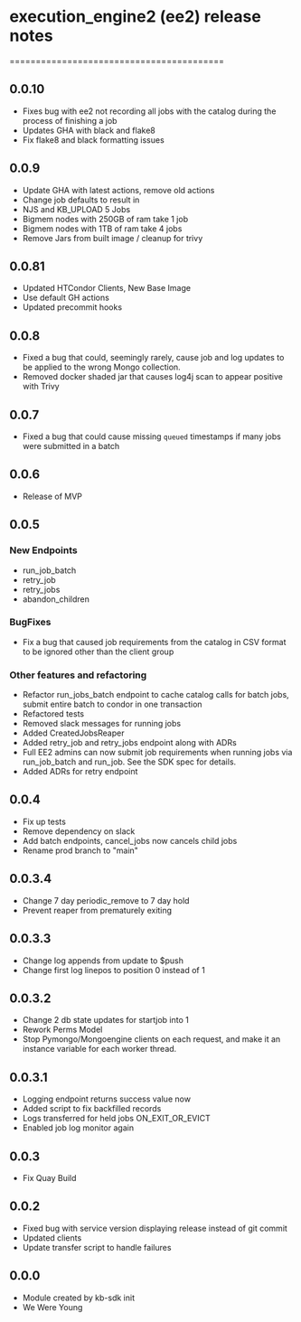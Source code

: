 # execution_engine2 (ee2) release notes
=========================================
## 0.0.10
* Fixes bug with ee2 not recording all jobs with the catalog during the process 
of finishing a job
* Updates GHA with black and flake8
* Fix flake8 and black formatting issues

## 0.0.9
* Update GHA with latest actions, remove old actions
* Change job defaults to result in 
* NJS and KB_UPLOAD 5 Jobs
* Bigmem nodes with 250GB of ram take 1 job
* Bigmem nodes with 1TB of ram take 4 jobs
* Remove Jars from built image / cleanup for trivy

## 0.0.81
* Updated HTCondor Clients, New Base Image
* Use default GH actions
* Updated precommit hooks

## 0.0.8
* Fixed a bug that could, seemingly rarely, cause job and log updates to be applied to the
  wrong Mongo collection.
* Removed docker shaded jar that causes log4j scan to appear positive with Trivy

## 0.0.7
* Fixed a bug that could cause missing `queued` timestamps if many jobs were submitted in a
  batch

## 0.0.6
* Release of MVP


## 0.0.5
### New Endpoints
*   run_job_batch
*   retry_job
*   retry_jobs
*   abandon_children
  
### BugFixes
* Fix a bug that caused job requirements from the catalog in CSV format to be ignored other
    than the client group
  
### Other features and refactoring
* Refactor run_jobs_batch endpoint to cache catalog calls for batch jobs, submit entire batch to condor in one transaction
* Refactored tests
* Removed slack messages for running jobs
* Added CreatedJobsReaper
* Added retry_job and retry_jobs endpoint along with ADRs
* Full EE2 admins can now submit job requirements when running jobs via run_job_batch and
run_job. See the SDK spec for details.
* Added ADRs for retry endpoint


## 0.0.4
  * Fix up tests
  * Remove dependency on slack
  * Add batch endpoints, cancel_jobs now cancels child jobs
  * Rename prod branch to "main"

## 0.0.3.4
  * Change 7 day periodic_remove to 7 day hold
  * Prevent reaper from prematurely exiting
  
## 0.0.3.3
  * Change log appends from update to $push
  * Change first log linepos to position 0 instead of 1

## 0.0.3.2
  * Change 2 db state updates for startjob into 1
  * Rework Perms Model 
  * Stop Pymongo/Mongoengine clients on each request, and make it an instance variable for each worker thread.

## 0.0.3.1
  * Logging endpoint returns success value now
  * Added script to fix backfilled records
  * Logs transferred for held jobs ON_EXIT_OR_EVICT
  * Enabled job log monitor again

## 0.0.3
  * Fix Quay Build

## 0.0.2

  *  Fixed bug with service version displaying release instead of git commit
  *  Updated clients
  *  Update transfer script to handle failures

## 0.0.0 
  *  Module created by kb-sdk init
  *  We Were Young
